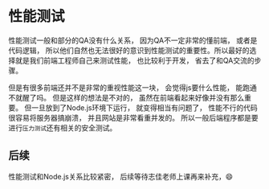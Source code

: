 # 性能测试
性能测试一般和部分的QA没有什么关系， 因为QA不一定非常的懂前端， 或者是代码逻辑， 所以他们自然也无法很好的意识到性能测试的重要性。所以最好的选择就是我们前端工程师自己来测试性能， 也比较利于开发， 省去了和QA交流的步骤。

但是有很多前端还并不是非常的重视性能这一块， 会觉得js要什么性能， 能跑通不就醒了吗。 但是这样的想法是不对的， 虽然在前端看起来好像并没有那么重要。 但一旦放到了Node.js环境下运行， 就变得相当有问题了， 性能不行的代码很容易将服务器搞崩溃， 并且网站是非常看重并发的。 所以一般后端程序都是要进行`压力测试`还有相关的安全测试。


## 后续
性能测试和Node.js关系比较紧密， 后续等待志佳老师上课再来补充，😄